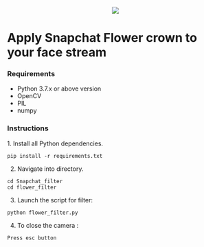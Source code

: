 <p align="center">
 <img src="https://github.com/Komal-99/Face-X/blob/master/Snapchat_Filters/flower_filter/pic1.jpg?raw=true">
 </p>
<h1>Apply Snapchat Flower crown to your face stream</h1>

<h3>Requirements</h3>
<ul>
 <li>Python 3.7.x or above version</li>
 <li>OpenCV</li>
 <li>PIL</li>
 <li>numpy</li>
</ul>

<h3>Instructions</h3>
1. Install all Python dependencies.

```
pip install -r requirements.txt
```

2. Navigate into directory.

```
cd Snapchat_filter
cd flower_filter
```

3. Launch the script for filter:

```
python flower_filter.py
```
4. To close the camera :
```
Press esc button
```


